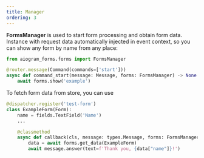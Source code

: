```yaml
---
title: Manager
ordering: 3
---
```


**FormsManager** is used to start form processing and obtain form data. Instance with request data 
automatically injected in event context, so you can show any form by name from any place:

```python {1, 4-5}
from aiogram_forms.forms import FormsManager

@router.message(Command(commands=['start']))
async def command_start(message: Message, forms: FormsManager) -> None:
    await forms.show('example')
```

To fetch form data from store, you can use 
```python {3, 8}
@dispatcher.register('test-form')
class ExampleForm(Form):
    name = fields.TextField('Name')
    ...

    @classmethod
    async def callback(cls, message: types.Message, forms: FormsManager, **data) -> None:
        data = await forms.get_data(ExampleForm)
        await message.answer(text=f'Thank you, {data["name"]}!')
```
